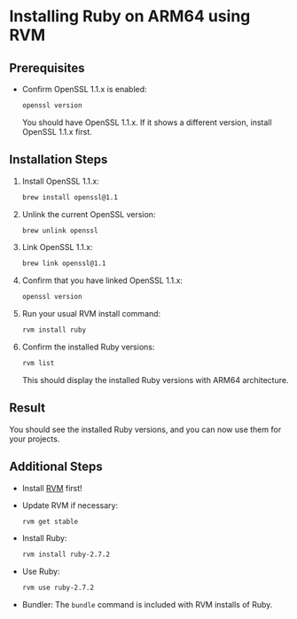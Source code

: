 # Installing Ruby on ARM64 using RVM

## Prerequisites

- Confirm OpenSSL 1.1.x is enabled:
  ```bash
  openssl version
  ```

  You should have OpenSSL 1.1.x. If it shows a different version, install OpenSSL 1.1.x first.

## Installation Steps

1. Install OpenSSL 1.1.x:
   ```bash
   brew install openssl@1.1
   ```

2. Unlink the current OpenSSL version:
   ```bash
   brew unlink openssl
   ```

3. Link OpenSSL 1.1.x:
   ```bash
   brew link openssl@1.1
   ```

4. Confirm that you have linked OpenSSL 1.1.x:
   ```bash
   openssl version
   ```

5. Run your usual RVM install command:
   ```bash
   rvm install ruby
   ```

6. Confirm the installed Ruby versions:
   ```bash
   rvm list
   ```

   This should display the installed Ruby versions with ARM64 architecture.

## Result

You should see the installed Ruby versions, and you can now use them for your projects.

## Additional Steps

- Install [RVM](https://rvm.io/rvm/install) first!
- Update RVM if necessary:
  ```bash
  rvm get stable
  ```

- Install Ruby:
  ```bash
  rvm install ruby-2.7.2
  ```

- Use Ruby:
  ```bash
  rvm use ruby-2.7.2
  ```

- Bundler:
  The `bundle` command is included with RVM installs of Ruby.
